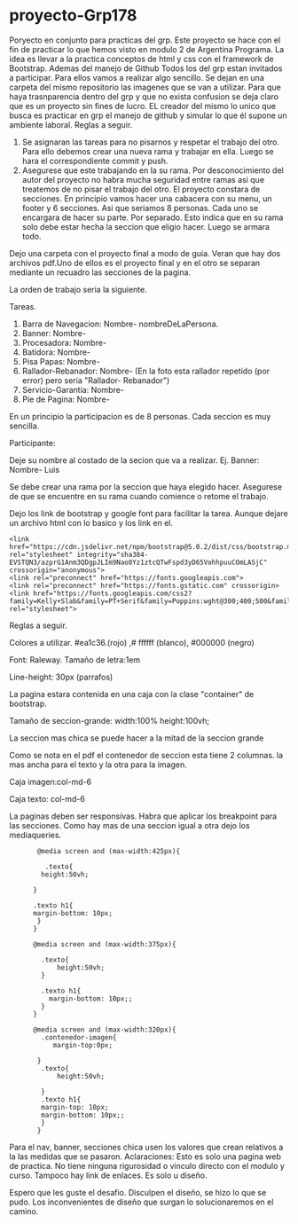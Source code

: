 # proyecto-Grp178
Poryecto en conjunto para practicas del grp.
Este proyecto se hace con el fin de practicar lo que hemos visto en modulo 2 de Argentina Programa.
La idea es llevar a la practica conceptos de html y css con el framework de Bootstrap. Ademas del manejo de Github
Todos los del grp estan invitados a participar. 
Para ellos vamos a realizar algo sencillo. Se dejan en una carpeta del mismo repositorio las imagenes que se van a utilizar. 
Para que haya trasnparencia dentro del grp y que no exista confusion se deja claro que es un proyecto sin fines de lucro. EL creador del mismo lo unico que busca es practicar en grp el manejo de github y simular lo que él supone un ambiente laboral.
Reglas a seguir.
1. Se asignaran las tareas para no pisarnos y respetar el trabajo del otro. Para ello debemos crear una nueva rama y trabajar en ella. Luego se hara el correspondiente commit y push.
2. Asegurese que este trabajando en la su rama. Por desconocimiento del autor del proyecto no habra mucha seguridad entre ramas asi que treatemos de no pisar el trabajo del otro.
El proyecto constara de secciones. En principio vamos hacer una cabacera con su menu, un footer y 6 secciones. Asi que seriamos 8 personas. Cada uno se encargara de hacer su parte. Por separado. Esto indica que en su rama solo debe estar hecha la seccion que eligio hacer. Luego se armara todo. 

Dejo una carpeta con el proyecto final a modo de guia. Veran que hay dos archivos pdf.Uno de ellos es el proyecto final y en el otro se separan mediante un recuadro las secciones de la pagina. 

La orden de trabajo seria la siguiente.

Tareas.

1. Barra de Navegacion: Nombre- nombreDeLaPersona.
2. Banner: Nombre- 
3. Procesadora: Nombre-
4. Batidora: Nombre-
5. Pisa Papas: Nombre-
6. Rallador-Rebanador: Nombre-         (En la foto esta rallador repetido (por error) pero seria "Rallador- Rebanador")
7. Servicio-Garantia: Nombre-
8. Pie de Pagina: Nombre- 

En un principio la participacion es de 8 personas. Cada seccion es muy sencilla. 

Participante:

Deje su nombre al costado de la secion que va a realizar. Ej. Banner: Nombre- Luis

Se debe crear una rama por la seccion que haya elegido hacer. Asegurese de que se encuentre en su rama cuando comience o retome el trabajo.

Dejo los link de bootstrap y google font para facilitar la tarea. Aunque dejare un archivo html con lo basico y los link en el.

    <link href="https://cdn.jsdelivr.net/npm/bootstrap@5.0.2/dist/css/bootstrap.min.css" rel="stylesheet" integrity="sha384-                EVSTQN3/azprG1Anm3QDgpJLIm9Nao0Yz1ztcQTwFspd3yD65VohhpuuCOmLASjC" crossorigin="anonymous">
    <link rel="preconnect" href="https://fonts.googleapis.com">
    <link rel="preconnect" href="https://fonts.gstatic.com" crossorigin>
    <link href="https://fonts.googleapis.com/css2?    family=Kelly+Slab&family=PT+Serif&family=Poppins:wght@300;400;500&family=Raleway:wght@400;600&family=Roboto+Slab&display=swap" rel="stylesheet">

Reglas a seguir.

Colores a utilizar. #ea1c36.(rojo) ,# ffffff (blanco), #000000 (negro)

Font: Raleway. 
Tamaño de letra:1em

Line-height: 30px (parrafos)

La pagina estara contenida en una caja con la clase "container" de bootstrap.

Tamaño de seccion-grande: width:100% height:100vh;

La seccion mas chica se puede hacer a la mitad de la seccion grande

Como se nota en el pdf el contenedor de seccion esta tiene 2 columnas. la mas ancha para el texto y la otra para la imagen.

Caja imagen:col-md-6 

Caja texto: col-md-6

La paginas deben ser responsivas. Habra que aplicar los breakpoint para las secciones. Como hay mas de una seccion igual a otra dejo los mediaqueries.

           @media screen and (max-width:425px){
           
             .texto{
            height:50vh;
            
          }   
          
          .texto h1{
          margin-bottom: 10px;
           }
          }
          
          @media screen and (max-width:375px){
          
            .texto{
                height:50vh;
            }
            
            .texto h1{
              margin-bottom: 10px;;
            }
          }
          
          @media screen and (max-width:320px){
            .contenedor-imagen{
               margin-top:0px;

           }
            .texto{
                height:50vh;

            }
            .texto h1{
            margin-top: 10px;
            margin-bottom: 10px;;
            }
           }

Para el nav, banner, secciones chica usen los valores que crean relativos a la las medidas que se pasaron.
Aclaraciones: Esto es solo una pagina web de practica. No tiene ninguna rigurosidad o vinculo directo con el modulo y curso. Tampoco hay link de enlaces. Es solo u diseño.

Espero que les guste el desafio. Disculpen el diseño, se hizo lo que se pudo.
Los inconvenientes de diseño que surgan lo solucionaremos en el camino. 
